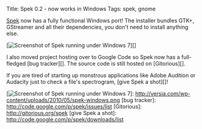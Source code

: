Title: Spek 0.2 - now works in Windows
Tags: spek, gnome

[Spek][] now has a fully functional Windows port! The installer bundles
GTK+, GStreamer and all their dependencies, you don't need to install
anything else.

[![Screenshot of Spek running under Windows 7][]][]

I also moved project hosting over to Google Code so Spek now has a
full-fledged [bug tracker][]. The source code is still hosted on
[Gitorious][].

If you are tired of starting up monstrous applications like Adobe
Audition or Audacity just to check a file's spectrogram, [give Spek a
shot][]!

  [Spek]: http://www.spek-project.org/
  [Screenshot of Spek running under Windows 7]: http://versia.com/wp-content/uploads/2010/05/spek-windows.png
    "Spek running under Windows 7"
  [![Screenshot of Spek running under Windows 7][]]: http://versia.com/wp-content/uploads/2010/05/spek-windows.png
  [bug tracker]: http://code.google.com/p/spek/issues/list
  [Gitorious]: http://gitorious.org/spek
  [give Spek a shot]: http://code.google.com/p/spek/downloads/list
